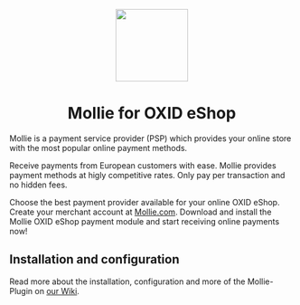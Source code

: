<p align="center">
  <img src="https://info.mollie.com/hubfs/github/oxid/oxid.png" width="128" height="128"/>
</p>
<h1 align="center">Mollie for OXID eShop</h1>

Mollie is a payment service provider (PSP) which provides your online store with the most popular online payment methods. 

Receive payments from European customers with ease. Mollie provides payment methods at higly competitive rates. Only pay per transaction and no hidden fees.

Choose the best payment provider available for your online OXID eShop. Create your merchant account at [Mollie.com](https://www.mollie.com/). 
Download and install the Mollie OXID eShop payment module and start receiving online payments now!

## Installation and configuration

Read more about the installation, configuration and more of the Mollie-Plugin on [our Wiki](https://github.com/mollie/mollie-oxid/wiki).
